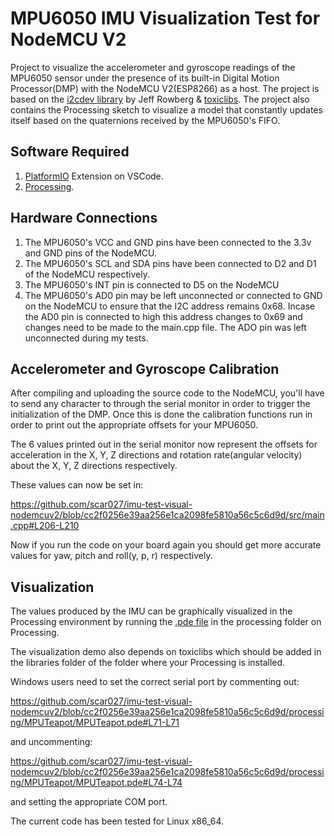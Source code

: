 # MPU6050 IMU Visualization Test for NodeMCU V2
Project to visualize the accelerometer and gyroscope readings of the MPU6050 sensor under the presence of its built-in Digital Motion Processor(DMP) with the NodeMCU V2(ESP8266) as a host. The project is based on the [i2cdev library](https://github.com/jrowberg/i2cdevlib/tree/master/Arduino) by Jeff Rowberg & [toxiclibs](https://github.com/postspectacular/toxiclibs/releases/tag/0021). The project also contains the Processing sketch to visualize a model that constantly updates itself based on the quaternions received by the MPU6050's FIFO. 

## Software Required
1. [PlatformIO](https://platformio.org/) Extension on VSCode.
1. [Processing](https://processing.org/download).

## Hardware Connections
1. The MPU6050's VCC and GND pins have been connected to the 3.3v and GND pins of the NodeMCU.
1. The MPU6050's SCL and SDA pins have been connected to D2 and D1 of the NodeMCU respectively.
1. The MPU6050's INT pin is connected to D5 on the NodeMCU
1. The MPU6050's AD0 pin may be left unconnected or connected to GND on the NodeMCU to ensure that the I2C address remains 0x68. Incase the AD0 pin is connected to high this address changes to 0x69 and changes need to be made to the main.cpp file. The ADO pin was left unconnected during my tests.

## Accelerometer and Gyroscope Calibration
After compiling and uploading the source code to the NodeMCU, you'll have to send any character to through the serial monitor in order to trigger the initialization of the DMP. Once this is done the calibration functions run in order to print out the appropriate offsets for your MPU6050.

The 6 values printed out in the serial monitor now represent the offsets for acceleration in the X, Y, Z directions and rotation rate(angular velocity) about the X, Y, Z directions respectively.

These values can now be set in:

https://github.com/scar027/imu-test-visual-nodemcuv2/blob/cc2f0256e39aa256e1ca2098fe5810a56c5c6d9d/src/main.cpp#L206-L210

Now if you run the code on your board again you should get more accurate values for yaw, pitch and roll(y, p, r) respectively.

## Visualization
The values produced by the IMU can be graphically visualized in the Processing environment by running the [.pde file](processing/MPUTeapot/MPUTeapot.pde) in the processing folder on Processing.

The visualization demo also depends on toxiclibs which should be added in the libraries folder of the folder where your Processing is installed.

Windows users need to set the correct serial port by commenting out:

https://github.com/scar027/imu-test-visual-nodemcuv2/blob/cc2f0256e39aa256e1ca2098fe5810a56c5c6d9d/processing/MPUTeapot/MPUTeapot.pde#L71-L71

and uncommenting:

https://github.com/scar027/imu-test-visual-nodemcuv2/blob/cc2f0256e39aa256e1ca2098fe5810a56c5c6d9d/processing/MPUTeapot/MPUTeapot.pde#L74-L74

and setting the appropriate COM port.

The current code has been tested for Linux x86_64.